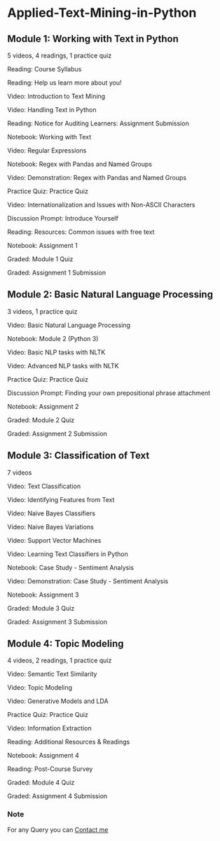 # Applied-Text-Mining-in-Python

## Module 1: Working with Text in Python
5 videos, 4 readings, 1 practice quiz

Reading: Course Syllabus

Reading: Help us learn more about you!

Video: Introduction to Text Mining

Video: Handling Text in Python

Reading: Notice for Auditing Learners: Assignment Submission

Notebook: Working with Text

Video: Regular Expressions

Notebook: Regex with Pandas and Named Groups

Video: Demonstration: Regex with Pandas and Named Groups

Practice Quiz: Practice Quiz

Video: Internationalization and Issues with Non-ASCII Characters

Discussion Prompt: Introduce Yourself

Reading: Resources: Common issues with free text

Notebook: Assignment 1



Graded: Module 1 Quiz

Graded: Assignment 1 Submission

## Module 2: Basic Natural Language Processing
3 videos, 1 practice quiz

Video: Basic Natural Language Processing

Notebook: Module 2 (Python 3)

Video: Basic NLP tasks with NLTK

Video: Advanced NLP tasks with NLTK

Practice Quiz: Practice Quiz

Discussion Prompt: Finding your own prepositional phrase attachment

Notebook: Assignment 2

Graded: Module 2 Quiz

Graded: Assignment 2 Submission

## Module 3: Classification of Text
7 videos

Video: Text Classification

Video: Identifying Features from Text

Video: Naive Bayes Classifiers

Video: Naive Bayes Variations

Video: Support Vector Machines

Video: Learning Text Classifiers in Python

Notebook: Case Study - Sentiment Analysis

Video: Demonstration: Case Study - Sentiment Analysis

Notebook: Assignment 3

Graded: Module 3 Quiz

Graded: Assignment 3 Submission

## Module 4: Topic Modeling
4 videos, 2 readings, 1 practice quiz

Video: Semantic Text Similarity

Video: Topic Modeling

Video: Generative Models and LDA

Practice Quiz: Practice Quiz

Video: Information Extraction

Reading: Additional Resources & Readings

Notebook: Assignment 4

Reading: Post-Course Survey

Graded: Module 4 Quiz

Graded: Assignment 4 Submission


### Note
For any Query you can [Contact me][1]

[1]: mailto:saurabhaaditya12@gmail.com@gmail.com

